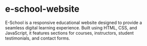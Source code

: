 # e-school-website
E-School is a responsive educational website designed to provide a seamless digital learning experience. Built using HTML, CSS, and JavaScript, it features sections for courses, instructors, student testimonials, and contact forms.
